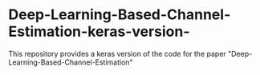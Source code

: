 # Deep-Learning-Based-Channel-Estimation-keras-version-
This repository provides a keras version of the code for the paper "Deep-Learning-Based-Channel-Estimation"
